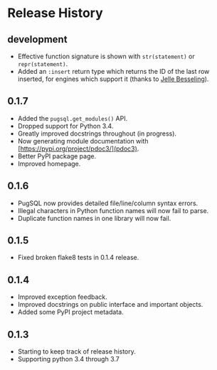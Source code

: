 # Release History

## development
* Effective function signature is shown with `str(statement)` or `repr(statement)`.
* Added an `:insert` return type which returns the ID of the last row inserted, for engines which support it (thanks to [Jelle Besseling](https://jelle.besseli.ng/)).

## 0.1.7
* Added the `pugsql.get_modules()` API.
* Dropped support for Python 3.4.
* Greatly improved docstrings throughout (in progress).
* Now generating module documentation with [https://pypi.org/project/pdoc3/](pdoc3).
* Better PyPI package page.
* Improved homepage.

## 0.1.6
* PugSQL now provides detailed file/line/column syntax errors.
* Illegal characters in Python function names will now fail to parse.
* Duplicate function names in one library will now fail.

## 0.1.5
* Fixed broken flake8 tests in 0.1.4 release.

## 0.1.4
* Improved exception feedback.
* Improved docstrings on public interface and important objects.
* Added some PyPI project metadata.

## 0.1.3
* Starting to keep track of release history.
* Supporting python 3.4 through 3.7
